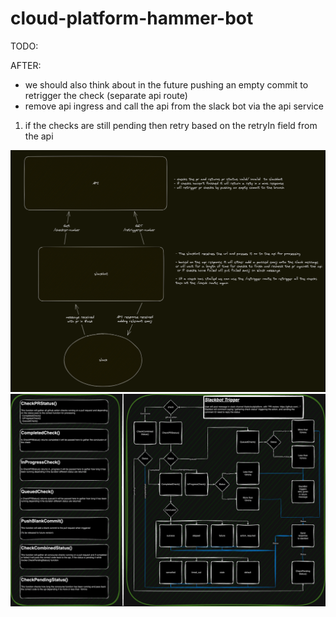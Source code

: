 # cloud-platform-hammer-bot

TODO: 

AFTER:
- we should also think about in the future pushing an empty commit to retrigger the check (separate api route)
- remove api ingress and call the api from the slack bot via the api service


1. if the checks are still pending then retry based on the retryIn field from the api

![api diagram](./images/api_diagram.png)
![Go diagram](./images/go_diagram.png)

